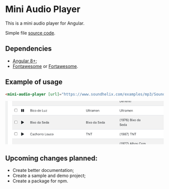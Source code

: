 Mini Audio Player
=================
This is a mini audio player for Angular.

Simple file [source code](mini-audio-player.ts).

## Dependencies
- [Angular 8+](https://angular.io/);
- [Fontawesome](https://fontawesome.com/) or [Fortawesome](https://fortawesome.com/).

## Example of usage
```html
<mini-audio-player [url]="https://www.soundhelix.com/examples/mp3/SoundHelix-Song-1.mp3"></mini-audio-player>
```

![Sample](sample-mini-audio-player.png)

## Upcoming changes planned:
- Create better documentation;
- Create a sample and demo project;
- Create a package for npm.
